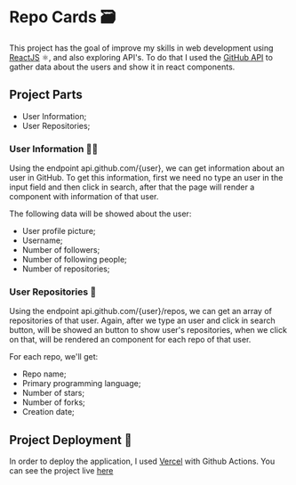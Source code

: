 # Repo Cards 🗃️
This project has the goal of improve my skills in web development using [ReactJS](https://reactjs.org/) ⚛️, and also exploring API's. To do that I used the [GitHub API](https://docs.github.com/en/rest/guides/getting-started-with-the-rest-api) to gather data about the users and show it in react components.

## Project Parts
- User Information;
- User Repositories;

### User Information 👩‍💻
Using the endpoint api.github.com/{user}, we can get information about an user in GitHub. To get this information, first we need no type an user in the input field and then click in search, after that the page will render a component with information of that user.

The following data will be showed about the user:
- User profile picture;
- Username;
- Number of followers;
- Number of following people;
- Number of repositories;

### User Repositories 🎴
Using the endpoint api.github.com/{user}/repos, we can get an array of repositories of that user. Again, after we type an user and click in search button, will be showed an button to show user's repositories, when we click on that, will be rendered an component for each repo of that user.

For each repo, we'll get:
- Repo name;
- Primary programming language;
- Number of stars;
- Number of forks;
- Creation date;

## Project Deployment 🚀
In order to deploy the application, I used [Vercel](https://vercel.com/) with Github Actions. You can see the project live [here](https://repo-cards.vercel.app/)
